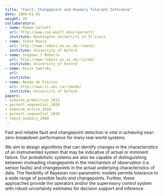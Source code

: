```yaml
---
title: "Fault, Changepoint and Anomaly Tolerant Inference"
date: 2009-01-01
weight: 20
collaborators:
- name: Roman Garnett
  url: http://www.cse.wustl.edu/~garnett/
  institute: Washington University in St Louis
- name: Steve Reece
  url: http://www.robots.ox.ac.uk/~reece/
  institute: University of Oxford
- name: Stephen J Roberts
  url: http://www.robots.ox.ac.uk/~sjrob/
  institute: University of Oxford
- name: Kevin Swersky
  url: 
  institute: 
- name: Nando de Freitas
  url: http://www.cs.ubc.ca/~nando/
  institute: University of Oxford
papers:
- osborne_prediction_2012
- garnett_sequential_2010
- osborne_active_2010
- garnett_sequential_2010
- reece_anomaly_2009
---
```


Fast and reliable fault and changepoint detection is vital in achieving near-zero-breakdown performance for many real-world systems. 

We aim to design algorithms that can identify changes in the characteristics of an instrumented system that may be indicative of actual or imminent failure. Our probabilistic systems are also be capable of distinguishing between misleading changepoints in the mechanism of observation (i.e. sensor faults) and changepoints in the actual underlying characteristics of data. The flexibility of Bayesian non-parametric models permits tolerance to a wide range of possible faults and changepoints. Further, these approaches provide the operators and/or the supervisory control system with robust uncertainty estimates for decision support and inference.

